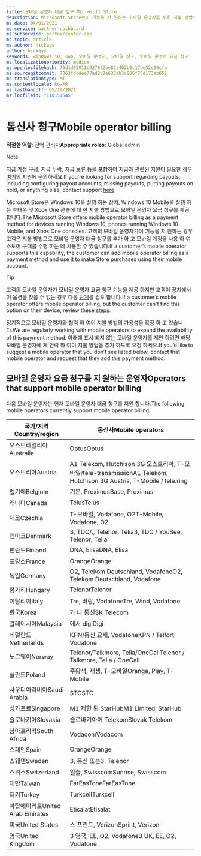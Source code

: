 ```yaml
---
title: 모바일 운영자 대금 청구-Microsoft Store
description: Microsoft Store는이 기능을 지 원하는 모바일 운영자를 위한 지불 방법으로 모바일 운영자 요금 청구 기능을 제공 합니다.
ms.date: 04/01/2021
ms.service: partner-dashboard
ms.subservice: partnercenter-csp
ms.topic: article
ms.author: hickeys
author: hickeys
keywords: windows 10, uwp, 모바일 운영자, 모바일 청구, 모바일 운영자 요금 청구
ms.localizationpriority: medium
ms.openlocfilehash: 70d1d05911c927832ae82a402b0c17be52e39cfa
ms.sourcegitcommit: 7063fdddee77ad2d8e627ab3c806f76d173ab652
ms.translationtype: MT
ms.contentlocale: ko-KR
ms.lasthandoff: 05/19/2021
ms.locfileid: "110151545"
---
```

# <a name="mobile-operator-billing"></a><span data-ttu-id="5d05d-104">통신사 청구</span><span class="sxs-lookup"><span data-stu-id="5d05d-104">Mobile operator billing</span></span>

<span data-ttu-id="5d05d-105">**적절한 역할**: 전역 관리자</span><span class="sxs-lookup"><span data-stu-id="5d05d-105">**Appropriate roles**: Global admin</span></span>

> [!NOTE]
> <span data-ttu-id="5d05d-106">지급 계정 구성, 지급 누락, 지급 보류 등을 포함하여 지급과 관련된 지원이 필요한 경우 [여기](https://developer.microsoft.com/windows/support)의 지원에 문의하세요.</span><span class="sxs-lookup"><span data-stu-id="5d05d-106">If you're looking for support regarding payouts, including configuring payout accounts, missing payouts, putting payouts on hold, or anything else, contact support [here](https://developer.microsoft.com/windows/support).</span></span>

<span data-ttu-id="5d05d-107">Microsoft Store은 Windows 10을 실행 하는 장치, Windows 10 Mobile을 실행 하는 휴대폰 및 Xbox One 콘솔에 대 한 지불 방법으로 모바일 운영자 요금 청구를 제공 합니다.</span><span class="sxs-lookup"><span data-stu-id="5d05d-107">The Microsoft Store offers mobile operator billing as a payment method for devices running Windows 10, phones running Windows 10 Mobile, and Xbox One consoles.</span></span> <span data-ttu-id="5d05d-108">고객의 모바일 운영자가이 기능을 지 원하는 경우 고객은 지불 방법으로 모바일 운영자 대금 청구를 추가 하 고 모바일 계정을 사용 하 여 스토어 구매를 수행 하는 데 사용할 수 있습니다.</span><span class="sxs-lookup"><span data-stu-id="5d05d-108">If a customer’s mobile operator supports this capability, the customer can add mobile operator billing as a payment method and use it to make Store purchases using their mobile account.</span></span>

> [!TIP]
> <span data-ttu-id="5d05d-109">고객의 모바일 운영자가 모바일 운영자 요금 청구 기능을 제공 하지만 고객이 장치에서이 옵션을 찾을 수 없는 경우 다음 [단계](https://support.microsoft.com/instantanswers/b25d6dd6-fb8b-3710-1e13-4d30eb01b51f)를 검토 합니다.</span><span class="sxs-lookup"><span data-stu-id="5d05d-109">If a customer’s mobile operator offers mobile operator billing, but the customer can't find this option on their device, review these [steps](https://support.microsoft.com/instantanswers/b25d6dd6-fb8b-3710-1e13-4d30eb01b51f).</span></span>

<span data-ttu-id="5d05d-110">정기적으로 모바일 운영자와 협력 하 여이 지불 방법의 가용성을 확장 하 고 있습니다.</span><span class="sxs-lookup"><span data-stu-id="5d05d-110">We are regularly working with mobile operators to expand the availability of this payment method.</span></span> <span data-ttu-id="5d05d-111">아래에 표시 되지 않는 모바일 운영자를 제안 하려면 해당 모바일 운영자에 게 연락 하 여이 지불 방법을 추가 하도록 요청 하세요.</span><span class="sxs-lookup"><span data-stu-id="5d05d-111">If you’d like to suggest a mobile operator that you don’t see listed below, contact that mobile operator and request that they add this payment method.</span></span>

## <a name="operators-that-support-mobile-operator-billing"></a><span data-ttu-id="5d05d-112">모바일 운영자 요금 청구를 지 원하는 운영자</span><span class="sxs-lookup"><span data-stu-id="5d05d-112">Operators that support mobile operator billing</span></span>

<span data-ttu-id="5d05d-113">다음 모바일 운영자는 현재 모바일 운영자 대금 청구를 지원 합니다.</span><span class="sxs-lookup"><span data-stu-id="5d05d-113">The following mobile operators currently support mobile operator billing.</span></span>

| <span data-ttu-id="5d05d-114">국가/지역</span><span class="sxs-lookup"><span data-stu-id="5d05d-114">Country/region</span></span>       | <span data-ttu-id="5d05d-115">통신사</span><span class="sxs-lookup"><span data-stu-id="5d05d-115">Mobile operators</span></span>                                        |
|----------------------|---------------------------------------------------------|
| <span data-ttu-id="5d05d-116">오스트레일리아</span><span class="sxs-lookup"><span data-stu-id="5d05d-116">Australia</span></span>            | <span data-ttu-id="5d05d-117">Optus</span><span class="sxs-lookup"><span data-stu-id="5d05d-117">Optus</span></span>                                                   |
| <span data-ttu-id="5d05d-118">오스트리아</span><span class="sxs-lookup"><span data-stu-id="5d05d-118">Austria</span></span>              | <span data-ttu-id="5d05d-119">A1 Telekom, Hutchison 3G 오스트리아, T-모바일/tele-transmission</span><span class="sxs-lookup"><span data-stu-id="5d05d-119">A1 Telekom, Hutchison 3G Austria, T-Mobile / tele.ring</span></span>  |
| <span data-ttu-id="5d05d-120">벨기에</span><span class="sxs-lookup"><span data-stu-id="5d05d-120">Belgium</span></span>              | <span data-ttu-id="5d05d-121">기본, Proximus</span><span class="sxs-lookup"><span data-stu-id="5d05d-121">Base, Proximus</span></span>                                          |
| <span data-ttu-id="5d05d-122">캐나다</span><span class="sxs-lookup"><span data-stu-id="5d05d-122">Canada</span></span>               | <span data-ttu-id="5d05d-123">Telus</span><span class="sxs-lookup"><span data-stu-id="5d05d-123">Telus</span></span>                                                   |
| <span data-ttu-id="5d05d-124">체코</span><span class="sxs-lookup"><span data-stu-id="5d05d-124">Czechia</span></span>              | <span data-ttu-id="5d05d-125">T-모바일, Vodafone, O2</span><span class="sxs-lookup"><span data-stu-id="5d05d-125">T-Mobile, Vodafone, O2</span></span>                                  |
| <span data-ttu-id="5d05d-126">덴마크</span><span class="sxs-lookup"><span data-stu-id="5d05d-126">Denmark</span></span>              | <span data-ttu-id="5d05d-127">3, TDC/., Telenor, Telia</span><span class="sxs-lookup"><span data-stu-id="5d05d-127">3, TDC / YouSee, Telenor, Telia</span></span>                         |
| <span data-ttu-id="5d05d-128">핀란드</span><span class="sxs-lookup"><span data-stu-id="5d05d-128">Finland</span></span>              | <span data-ttu-id="5d05d-129">DNA, Elisa</span><span class="sxs-lookup"><span data-stu-id="5d05d-129">DNA, Elisa</span></span>                                              |
| <span data-ttu-id="5d05d-130">프랑스</span><span class="sxs-lookup"><span data-stu-id="5d05d-130">France</span></span>               | <span data-ttu-id="5d05d-131">Orange</span><span class="sxs-lookup"><span data-stu-id="5d05d-131">Orange</span></span>                                                  |
| <span data-ttu-id="5d05d-132">독일</span><span class="sxs-lookup"><span data-stu-id="5d05d-132">Germany</span></span>              | <span data-ttu-id="5d05d-133">O2, Telekom Deutschland, Vodafone</span><span class="sxs-lookup"><span data-stu-id="5d05d-133">O2, Telekom Deutschland, Vodafone</span></span>                       |
| <span data-ttu-id="5d05d-134">헝가리</span><span class="sxs-lookup"><span data-stu-id="5d05d-134">Hungary</span></span>              | <span data-ttu-id="5d05d-135">Telenor</span><span class="sxs-lookup"><span data-stu-id="5d05d-135">Telenor</span></span>                                                 |
| <span data-ttu-id="5d05d-136">이탈리아</span><span class="sxs-lookup"><span data-stu-id="5d05d-136">Italy</span></span>                | <span data-ttu-id="5d05d-137">Tre, 바람, Vodafone</span><span class="sxs-lookup"><span data-stu-id="5d05d-137">Tre, Wind, Vodafone</span></span>                                     |
| <span data-ttu-id="5d05d-138">한국</span><span class="sxs-lookup"><span data-stu-id="5d05d-138">Korea</span></span>                | <span data-ttu-id="5d05d-139">가 나 통신</span><span class="sxs-lookup"><span data-stu-id="5d05d-139">SK Telecom</span></span>                                              |
| <span data-ttu-id="5d05d-140">말레이시아</span><span class="sxs-lookup"><span data-stu-id="5d05d-140">Malaysia</span></span>             | <span data-ttu-id="5d05d-141">에서 digi</span><span class="sxs-lookup"><span data-stu-id="5d05d-141">Digi</span></span>                                                    |
| <span data-ttu-id="5d05d-142">네덜란드</span><span class="sxs-lookup"><span data-stu-id="5d05d-142">Netherlands</span></span>          | <span data-ttu-id="5d05d-143">KPN/통신 요새, Vodafone</span><span class="sxs-lookup"><span data-stu-id="5d05d-143">KPN / Telfort, Vodafone</span></span>                                 |
| <span data-ttu-id="5d05d-144">노르웨이</span><span class="sxs-lookup"><span data-stu-id="5d05d-144">Norway</span></span>               | <span data-ttu-id="5d05d-145">Telenor/Talkmore, Telia/OneCall</span><span class="sxs-lookup"><span data-stu-id="5d05d-145">Telenor / Talkmore, Telia / OneCall</span></span>                     |
| <span data-ttu-id="5d05d-146">폴란드</span><span class="sxs-lookup"><span data-stu-id="5d05d-146">Poland</span></span>               | <span data-ttu-id="5d05d-147">주황색, 재생, T-모바일</span><span class="sxs-lookup"><span data-stu-id="5d05d-147">Orange, Play, T-Mobile</span></span>                                  |
| <span data-ttu-id="5d05d-148">사우디아라비아</span><span class="sxs-lookup"><span data-stu-id="5d05d-148">Saudi Arabia</span></span>         | <span data-ttu-id="5d05d-149">STC</span><span class="sxs-lookup"><span data-stu-id="5d05d-149">STC</span></span>                                                     |
| <span data-ttu-id="5d05d-150">싱가포르</span><span class="sxs-lookup"><span data-stu-id="5d05d-150">Singapore</span></span>            | <span data-ttu-id="5d05d-151">M1 제한 된 StarHub</span><span class="sxs-lookup"><span data-stu-id="5d05d-151">M1 Limited, StarHub</span></span>                                     |
| <span data-ttu-id="5d05d-152">슬로바키아</span><span class="sxs-lookup"><span data-stu-id="5d05d-152">Slovakia</span></span>             | <span data-ttu-id="5d05d-153">슬로바키아어 Telekom</span><span class="sxs-lookup"><span data-stu-id="5d05d-153">Slovak Telekom</span></span>                                          |
| <span data-ttu-id="5d05d-154">남아프리카</span><span class="sxs-lookup"><span data-stu-id="5d05d-154">South Africa</span></span>         | <span data-ttu-id="5d05d-155">Vodacom</span><span class="sxs-lookup"><span data-stu-id="5d05d-155">Vodacom</span></span>                                                 |
| <span data-ttu-id="5d05d-156">스페인</span><span class="sxs-lookup"><span data-stu-id="5d05d-156">Spain</span></span>                | <span data-ttu-id="5d05d-157">Orange</span><span class="sxs-lookup"><span data-stu-id="5d05d-157">Orange</span></span>                                                  |
| <span data-ttu-id="5d05d-158">스웨덴</span><span class="sxs-lookup"><span data-stu-id="5d05d-158">Sweden</span></span>               | <span data-ttu-id="5d05d-159">3, 통신 또는</span><span class="sxs-lookup"><span data-stu-id="5d05d-159">3, Telenor</span></span>                                              |
| <span data-ttu-id="5d05d-160">스위스</span><span class="sxs-lookup"><span data-stu-id="5d05d-160">Switzerland</span></span>          | <span data-ttu-id="5d05d-161">일출, Swisscom</span><span class="sxs-lookup"><span data-stu-id="5d05d-161">Sunrise, Swisscom</span></span>                                       |
| <span data-ttu-id="5d05d-162">대만</span><span class="sxs-lookup"><span data-stu-id="5d05d-162">Taiwan</span></span>               | <span data-ttu-id="5d05d-163">FarEasTone</span><span class="sxs-lookup"><span data-stu-id="5d05d-163">FarEasTone</span></span>                                              |
| <span data-ttu-id="5d05d-164">터키</span><span class="sxs-lookup"><span data-stu-id="5d05d-164">Turkey</span></span>               | <span data-ttu-id="5d05d-165">Turkcell</span><span class="sxs-lookup"><span data-stu-id="5d05d-165">Turkcell</span></span>                                                |
| <span data-ttu-id="5d05d-166">아랍에미리트</span><span class="sxs-lookup"><span data-stu-id="5d05d-166">United Arab Emirates</span></span> | <span data-ttu-id="5d05d-167">Etisalat</span><span class="sxs-lookup"><span data-stu-id="5d05d-167">Etisalat</span></span>                                                |
| <span data-ttu-id="5d05d-168">미국</span><span class="sxs-lookup"><span data-stu-id="5d05d-168">United States</span></span>        | <span data-ttu-id="5d05d-169">스 프린트, Verizon</span><span class="sxs-lookup"><span data-stu-id="5d05d-169">Sprint, Verizon</span></span>                                         |
| <span data-ttu-id="5d05d-170">영국</span><span class="sxs-lookup"><span data-stu-id="5d05d-170">United Kingdom</span></span>       | <span data-ttu-id="5d05d-171">3 영국, EE, O2, Vodafone</span><span class="sxs-lookup"><span data-stu-id="5d05d-171">3 UK, EE, O2, Vodafone</span></span>                                 |
